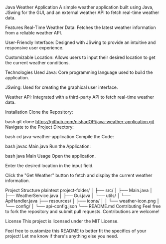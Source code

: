 Java Weather Application
A simple weather application built using Java, JSwing for the GUI, and an external weather API to fetch real-time weather data.

Features
Real-Time Weather Data: Fetches the latest weather information from a reliable weather API.

User-Friendly Interface: Designed with JSwing to provide an intuitive and responsive user experience.

Customizable Location: Allows users to input their desired location to get the current weather conditions.

Technologies Used
Java: Core programming language used to build the application.

JSwing: Used for creating the graphical user interface.

Weather API: Integrated with a third-party API to fetch real-time weather data.

Installation
Clone the Repository:

bash
git clone https://github.com/nishadOP/java-weather-application.git
Navigate to the Project Directory:

bash
cd java-weather-application
Compile the Code:

bash
javac Main.java
Run the Application:

bash
java Main
Usage
Open the application.

Enter the desired location in the input field.

Click the "Get Weather" button to fetch and display the current weather information.

Project Structure
plaintext
project-folder/
│
├── src/
│   ├── Main.java
│   ├── WeatherService.java
│   ├── Gui.java
│   └── utils/
│       └── ApiHandler.java
├── resources/
│   ├── icons/
│   │   └── weather-icon.png
│   └── config/
│       └── api-config.json
└── README.md
Contributing
Feel free to fork the repository and submit pull requests. Contributions are welcome!

License
This project is licensed under the MIT License.

Feel free to customize this README to better fit the specifics of your project! Let me know if there's anything else you need.
